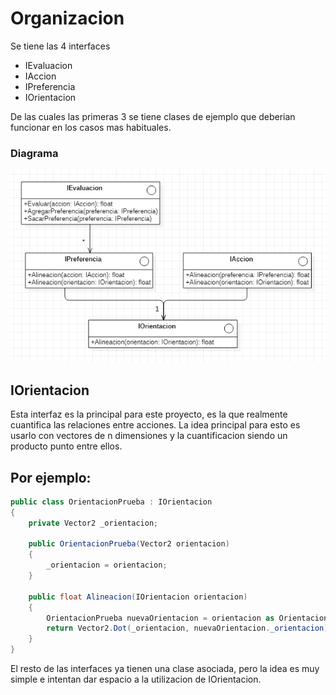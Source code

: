 # Organizacion

Se tiene las 4 interfaces
 * IEvaluacion
 * IAccion
 * IPreferencia
 * IOrientacion

De las cuales las primeras 3 se tiene clases de ejemplo que deberian funcionar en los casos mas habituales. 

### Diagrama
![Diagrama de interfaces](Diagrama%20de%20interfaces.png "Diagrama de interfaces")

## IOrientacion
Esta interfaz es la principal para este proyecto, es la que realmente cuantifica las relaciones entre acciones. La idea principal para esto es usarlo con vectores de n dimensiones y la cuantificacion siendo un producto punto entre ellos. 

Por ejemplo:
---
```c#
public class OrientacionPrueba : IOrientacion
{
    private Vector2 _orientacion;

    public OrientacionPrueba(Vector2 orientacion)
    {
        _orientacion = orientacion;
    }

    public float Alineacion(IOrientacion orientacion)
    {
        OrientacionPrueba nuevaOrientacion = orientacion as OrientacionPrueba;
        return Vector2.Dot(_orientacion, nuevaOrientacion._orientacion);
    }
}
```

El resto de las interfaces ya tienen una clase asociada, pero la idea es muy simple e intentan dar espacio a la utilizacion de IOrientacion. 
